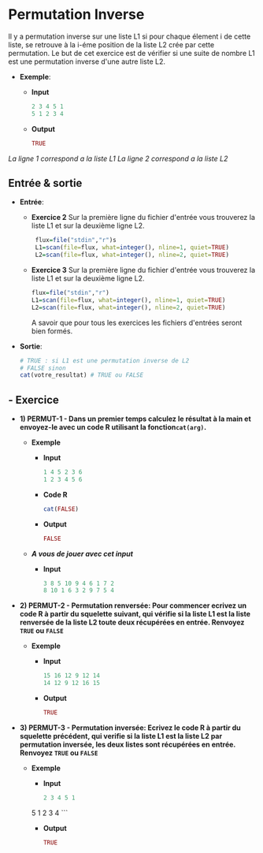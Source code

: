 # Permutation Inverse
 
Il y a permutation inverse sur une liste L1 si pour chaque élement i de cette liste, se retrouve à la i-éme position de la liste L2 crée par cette permutation.
Le but de cet exercice est de vérifier si une suite de nombre L1 est une permutation inverse d'une autre liste L2.



+ **Exemple**:

  + **Input**
  
     ```R
     2 3 4 5 1 
     5 1 2 3 4
     ```
    
  + **Output**
  
     ```R
     TRUE
     ```
 
*La ligne 1 correspond a la liste L1*
*La ligne 2 correspond a la liste L2*



## Entrée & sortie

+ **Entrée**:
  + **Exercice 2**
     Sur la première ligne du fichier d'entrée vous trouverez la liste L1 
     et sur la deuxième ligne L2.

    ```R
     flux=file("stdin","r")s
     L1=scan(file=flux, what=integer(), nline=1, quiet=TRUE)
     L2=scan(file=flux, what=integer(), nline=2, quiet=TRUE)
    ```
    
  + **Exercice 3**
     Sur la première ligne du fichier d'entrée vous trouverez la liste L1 
     et sur la deuxième ligne L2.
  
     ```R
     flux=file("stdin","r")
     L1=scan(file=flux, what=integer(), nline=1, quiet=TRUE)
     L2=scan(file=flux, what=integer(), nline=2, quiet=TRUE)
    ```
      A savoir que pour tous les exercices les fichiers d'entrées seront bien formés.

+ **Sortie**:

    ```R
    # TRUE : si L1 est une permutation inverse de L2
    # FALSE sinon
    cat(votre_resultat) # TRUE ou FALSE
    ```

## - Exercice


+ **1) PERMUT-1 - Dans un premier temps calculez le résultat à la main et envoyez-le avec un code R utilisant la fonction```cat(arg)```.**
	+ **Exemple**

		+ **Input**
		
			```R
			1 4 5 2 3 6
			1 2 3 4 5 6
			```
		
		+ **Code R**    
		
			```R
			cat(FALSE) 
			
			```
		+ **Output**
		
			```R
			FALSE 
			 ```
			 
	+ ***A vous de jouer avec cet input***
		
		+ **Input**
			
			```R
			3 8 5 10 9 4 6 1 7 2
			8 10 1 6 3 2 9 7 5 4
			```
 
+ **2) PERMUT-2 - Permutation renversée:
	Pour commencer ecrivez un code R à partir du squelette suivant, qui vérifie si la liste L1 est la liste renversée de la liste L2 toute deux récupérées en entrée.
    Renvoyez ```TRUE``` ou ```FALSE```**

	+ **Exemple**

		+ **Input**
		
			```R
			15 16 12 9 12 14
    		14 12 9 12 16 15
			```

		+ **Output**
		
			```R
			TRUE 
			 ```


+ **3)  PERMUT-3 - Permutation inversée:
	 Ecrivez le code R à partir du squelette précédent, qui verifie si la liste L1 est la liste L2 par permutation inversée, les deux listes sont récupérées en entrée.
     Renvoyez ```TRUE``` ou ```FALSE```**

	+ **Exemple**

		+ **Input**
		
			```R
			2 3 4 5 1 
   		5 1 2 3 4
			```

		+ **Output**
		
			```R
			TRUE 
			 ```
